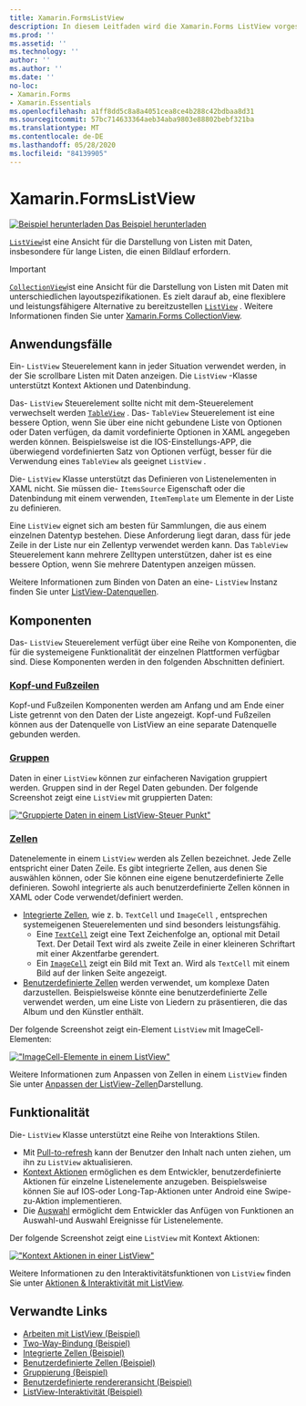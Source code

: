 ```yaml
---
title: Xamarin.FormsListView
description: In diesem Leitfaden wird die Xamarin.Forms ListView vorgestellt, die zum Darstellen von Daten in interaktiven Listen verwendet werden kann.
ms.prod: ''
ms.assetid: ''
ms.technology: ''
author: ''
ms.author: ''
ms.date: ''
no-loc:
- Xamarin.Forms
- Xamarin.Essentials
ms.openlocfilehash: a1ff8dd5c8a8a4051cea8ce4b288c42bdbaa8d31
ms.sourcegitcommit: 57bc714633364aeb34aba9803e88802bebf321ba
ms.translationtype: MT
ms.contentlocale: de-DE
ms.lasthandoff: 05/28/2020
ms.locfileid: "84139905"
---
```

# <a name="xamarinforms-listview"></a>Xamarin.FormsListView

[![Beispiel herunterladen](~/media/shared/download.png) Das Beispiel herunterladen](https://docs.microsoft.com/samples/xamarin/xamarin-forms-samples/workingwithlistview)

[`ListView`](xref:Xamarin.Forms.ListView)ist eine Ansicht für die Darstellung von Listen mit Daten, insbesondere für lange Listen, die einen Bildlauf erfordern.

> [!IMPORTANT]
> [`CollectionView`](xref:Xamarin.Forms.CollectionView)ist eine Ansicht für die Darstellung von Listen mit Daten mit unterschiedlichen layoutspezifikationen. Es zielt darauf ab, eine flexiblere und leistungsfähigere Alternative zu bereitzustellen [`ListView`](xref:Xamarin.Forms.ListView) . Weitere Informationen finden Sie unter [ Xamarin.Forms CollectionView](~/xamarin-forms/user-interface/collectionview/index.md).

## <a name="use-cases"></a>Anwendungsfälle

Ein- `ListView` Steuerelement kann in jeder Situation verwendet werden, in der Sie scrollbare Listen mit Daten anzeigen. Die `ListView` -Klasse unterstützt Kontext Aktionen und Datenbindung.

Das- `ListView` Steuerelement sollte nicht mit dem-Steuerelement verwechselt werden [`TableView`](~/xamarin-forms/user-interface/tableview.md) . Das- `TableView` Steuerelement ist eine bessere Option, wenn Sie über eine nicht gebundene Liste von Optionen oder Daten verfügen, da damit vordefinierte Optionen in XAML angegeben werden können. Beispielsweise ist die IOS-Einstellungs-APP, die überwiegend vordefinierten Satz von Optionen verfügt, besser für die Verwendung eines `TableView` als geeignet `ListView` .

Die- `ListView` Klasse unterstützt das Definieren von Listenelementen in XAML nicht. Sie müssen die- `ItemsSource` Eigenschaft oder die Datenbindung mit einem verwenden, `ItemTemplate` um Elemente in der Liste zu definieren.

Eine `ListView` eignet sich am besten für Sammlungen, die aus einem einzelnen Datentyp bestehen. Diese Anforderung liegt daran, dass für jede Zeile in der Liste nur ein Zellentyp verwendet werden kann. Das `TableView` Steuerelement kann mehrere Zelltypen unterstützen, daher ist es eine bessere Option, wenn Sie mehrere Datentypen anzeigen müssen.

Weitere Informationen zum Binden von Daten an eine- `ListView` Instanz finden Sie unter [ListView-Datenquellen](~/xamarin-forms/user-interface/listview/data-and-databinding.md).

## <a name="components"></a>Komponenten

Das- `ListView` Steuerelement verfügt über eine Reihe von Komponenten, die für die systemeigene Funktionalität der einzelnen Plattformen verfügbar sind. Diese Komponenten werden in den folgenden Abschnitten definiert.

### <a name="headers-and-footers"></a>[Kopf-und Fußzeilen](customizing-list-appearance.md#headers-and-footers)

Kopf-und Fußzeilen Komponenten werden am Anfang und am Ende einer Liste getrennt von den Daten der Liste angezeigt. Kopf-und Fußzeilen können aus der Datenquelle von ListView an eine separate Datenquelle gebunden werden.

### <a name="groups"></a>[Gruppen](customizing-list-appearance.md#grouping)

Daten in einer `ListView` können zur einfacheren Navigation gruppiert werden. Gruppen sind in der Regel Daten gebunden. Der folgende Screenshot zeigt eine `ListView` mit gruppierten Daten:

[!["Gruppierte Daten in einem ListView-Steuer Punkt"](images/grouping-depth-cropped.png)](images/grouping-depth.png#lightbox "Gruppieren von Daten in einem ListView-Steuer Punkt")

### <a name="cells"></a>[Zellen](customizing-cell-appearance.md)

Datenelemente in einem `ListView` werden als Zellen bezeichnet. Jede Zelle entspricht einer Daten Zeile. Es gibt integrierte Zellen, aus denen Sie auswählen können, oder Sie können eine eigene benutzerdefinierte Zelle definieren. Sowohl integrierte als auch benutzerdefinierte Zellen können in XAML oder Code verwendet/definiert werden.

- [Integrierte Zellen](customizing-cell-appearance.md#built-in-cells), wie z. b. `TextCell` und `ImageCell` , entsprechen systemeigenen Steuerelementen und sind besonders leistungsfähig.
  - Eine [`TextCell`](customizing-cell-appearance.md#textcell) zeigt eine Text Zeichenfolge an, optional mit Detail Text. Der Detail Text wird als zweite Zeile in einer kleineren Schriftart mit einer Akzentfarbe gerendert.
  - Ein [`ImageCell`](customizing-cell-appearance.md#imagecell) zeigt ein Bild mit Text an. Wird als `TextCell` mit einem Bild auf der linken Seite angezeigt.
- [Benutzerdefinierte Zellen](customizing-cell-appearance.md#custom-cells) werden verwendet, um komplexe Daten darzustellen. Beispielsweise könnte eine benutzerdefinierte Zelle verwendet werden, um eine Liste von Liedern zu präsentieren, die das Album und den Künstler enthält.

Der folgende Screenshot zeigt ein-Element `ListView` mit ImageCell-Elementen:

[!["ImageCell-Elemente in einem ListView"](images/image-cell-default-cropped.png)](images/image-cell-default.png#lightbox "ImageCell-Elemente in einem ListView-Element")

Weitere Informationen zum Anpassen von Zellen in einem `ListView` finden Sie unter [Anpassen der ListView-Zellen](customizing-cell-appearance.md)Darstellung.

## <a name="functionality"></a>Funktionalität

Die- `ListView` Klasse unterstützt eine Reihe von Interaktions Stilen.

- Mit [Pull-to-refresh](interactivity.md#pull-to-refresh) kann der Benutzer den Inhalt nach unten ziehen, um ihn zu `ListView` aktualisieren.
- [Kontext Aktionen](interactivity.md#context-actions) ermöglichen es dem Entwickler, benutzerdefinierte Aktionen für einzelne Listenelemente anzugeben. Beispielsweise können Sie auf IOS-oder Long-Tap-Aktionen unter Android eine Swipe-zu-Aktion implementieren.
- Die [Auswahl](interactivity.md#selection-and-taps) ermöglicht dem Entwickler das Anfügen von Funktionen an Auswahl-und Auswahl Ereignisse für Listenelemente.

Der folgende Screenshot zeigt eine `ListView` mit Kontext Aktionen:

[!["Kontext Aktionen in einer ListView"](images/context-default-cropped.png)](images/context-default.png#lightbox "Kontext Aktionen in einer ListView")

Weitere Informationen zu den Interaktivitätsfunktionen von `ListView` finden Sie unter [Aktionen & Interaktivität mit ListView](interactivity.md).

## <a name="related-links"></a>Verwandte Links

- [Arbeiten mit ListView (Beispiel)](https://docs.microsoft.com/samples/xamarin/xamarin-forms-samples/workingwithlistview)
- [Two-Way-Bindung (Beispiel)](https://docs.microsoft.com/samples/xamarin/xamarin-forms-samples/userinterface-listview-switchentrytwobinding)
- [Integrierte Zellen (Beispiel)](https://docs.microsoft.com/samples/xamarin/xamarin-forms-samples/userinterface-listview-builtincells)
- [Benutzerdefinierte Zellen (Beispiel)](https://docs.microsoft.com/samples/xamarin/xamarin-forms-samples/userinterface-listview-customcells)
- [Gruppierung (Beispiel)](https://docs.microsoft.com/samples/xamarin/xamarin-forms-samples/userinterface-listview-grouping)
- [Benutzerdefinierte rendereransicht (Beispiel)](https://docs.microsoft.com/samples/xamarin/xamarin-forms-samples/workingwithlistviewnative/)
- [ListView-Interaktivität (Beispiel)](https://docs.microsoft.com/samples/xamarin/xamarin-forms-samples/userinterface-listview-interactivity)
